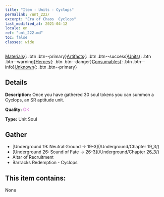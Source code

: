 ```yaml
---
title: "Item - Units - Cyclops"
permalink: /unt_222/
excerpt: "Era of Chaos  Cyclops"
last_modified_at: 2021-04-12
locale: en
ref: "unt_222.md"
toc: false
classes: wide
---
```

 [Materials](/Items/){: .btn .btn--primary}[Artifacts](/Items/Artifacts/){: .btn .btn--success}[Units](/Items/Units/){: .btn .btn--warning}[Heroes](/Items/Heroes/){: .btn .btn--danger}[Consumables](/Items/Consumables/){: .btn .btn--info}[Unknown](/Items/Unknown/){: .btn .btn--primary}

## Details
 **Description:** Once you have gathered 30 soul tokens you can summon a Cyclops, an SR aptitude unit.

 **Quality:** <span style="color: #DA70D6">OK</span>

 **Type:** Unit Soul

## Gather

*    [Underground 19: Neutral Ground -> 19-3](/Underground/Chapter 19_3/) 
*    [Underground 26: Sound of Fate -> 26-3](/Underground/Chapter 26_3/) 
*    Altar of Recruitment 
*    Barracks Redemption - Cyclops 

## This item contains:

  None

